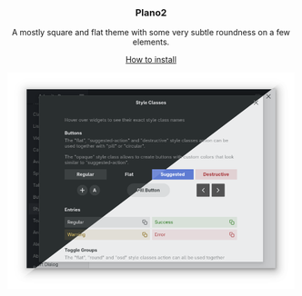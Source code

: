 <div align="center">
  <h3>Plano2</h3>
  <p>A mostly square and flat theme with some very subtle roundness on a few elements.</p>
  <a href="../../docs/HOWTO_INSTALL.md">How to install</a>

  <a href="screenshot.png"><img src="./screenshot.png?raw=true" alt="screenshot"></a>
</div>
